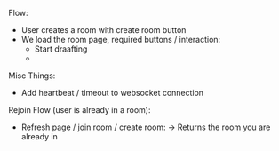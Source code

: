 Flow:

- User creates a room with create room button
- We load the room page, required buttons / interaction:
    - Start draafting
    - 


Misc Things:
- Add heartbeat / timeout to websocket connection


Rejoin Flow (user is already in a room):
- Refresh page / join room / create room:
    -> Returns the room you are already in

